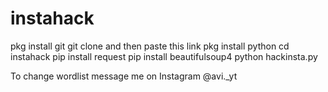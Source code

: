 # instahack

pkg install git
git clone and then paste this link
pkg install python 
cd instahack
pip install request 
pip install beautifulsoup4
python hackinsta.py 

To change wordlist message me on Instagram @avi._yt

